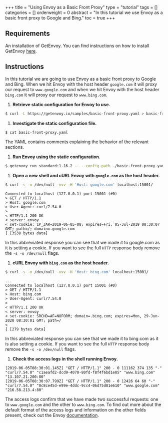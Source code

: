 +++
title = "Using Envoy as a Basic Front Proxy"
type = "tutorial"
tags = []
categories = []
orderweight = 0
abstract = "In this tutorial we use Envoy as a basic front proxy to Google and Bing."
toc = true
+++

## Requirements ##

An installation of GetEnvoy. You can find instructions on how to install GetEnvoy [here](/install/cli/binary).

## Instructions ##

In this tutorial we are going to use Envoy as a basic front proxy to Google and Bing. When we hit Envoy with the host header `google.com` it will proxy our request to `www.google.com` and when we hit Envoy with the host header `bing.com` it will proxy our request to `www.bing.com`.

1. **Retrieve static configuration for Envoy to use.**
```sh
$ curl -L https://getenvoy.io/samples/basic-front-proxy.yaml > basic-front-proxy.yaml
```

1. **Investigate the static configuration file.**
```sh
$ cat basic-front-proxy.yaml
```
The YAML contains comments explaining the behavior of the relevant sections.


1. **Run Envoy using the static configuration.**
```sh
$ getenvoy run standard:1.16.2 -- --config-path ./basic-front-proxy.yaml
```

1. **Open a new shell and cURL Envoy with `google.com` as the host header.**
```sh
$ curl -s -o /dev/null -vvv -H 'Host: google.com' localhost:15001/
```
```sh-output
Connected to localhost (127.0.0.1) port 15001 (#0)
> GET / HTTP/1.1
> Host: google.com
> User-Agent: curl/7.54.0
>
< HTTP/1.1 200 OK
< server: envoy
< set-cookie: 1P_JAR=2019-06-05-08; expires=Fri, 05-Jul-2019 08:30:07 GMT; path=/; domain=.google.com
{ [3538 bytes data]
```
In this abbreviated response you can see that we made it to google.com as it is setting a cookie. If you want to see the full `HTTP` response body remove the `-s -o /dev/null` flags.

1. **cURL Envoy with `bing.com` as the host header.**
```sh
$ curl -s -o /dev/null -vvv -H 'Host: bing.com' localhost:15001/
```
```sh-output
...
Connected to localhost (127.0.0.1) port 15001 (#0)
> GET / HTTP/1.1
> Host: bing.com
> User-Agent: curl/7.54.0
>
< HTTP/1.1 200 OK
< server: envoy
< set-cookie: SRCHD=AF=NOFORM; domain=.bing.com; expires=Mon, 29-Jun-2020 08:30:01 GMT; path=/
<
{ [279 bytes data]
```
In this abbreviated response you can see that we made it to bing.com as it is also setting a cookie. If you want to see the full `HTTP` response body remove the `-s -o /dev/null` flags.

1. **Check the access logs in the shell running Envoy.**
```sh-output
[2019-06-05T08:30:01.145Z] "GET / HTTP/1.1" 200 - 0 111162 374 135 "-" "curl/7.54.0" "c1aeafd2-dcd9-4070-80fd-f8f4f6bd1e85" "www.bing.com" "13.107.21.200:80"
[2019-06-05T08:30:07.799Z] "GET / HTTP/1.1" 200 - 0 12426 64 60 "-" "curl/7.54.0" "0c8ce45d-e99e-4ddc-9cc4-06d75d81e610" "www.google.com" "216.58.213.4:80"
```
The access logs confirm that we have made two successful requests: one to `www.google.com` and the other to `www.bing.com`. To find out more about the default format of the access logs and information on the other fields present, check out the Envoy [documentation](https://www.envoyproxy.io/docs/envoy/latest/configuration/observability/access_log#access-logging).

